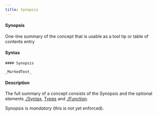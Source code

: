 ```yaml
---
title: Synopsis
---
```


#### Synopsis

One-line summary of the concept that is usable as a tool tip or table of contents entry

#### Syntax

```
#### Synopsis

_MarkedText_
```

#### Description

The full summary of a concept consists of the Synopsis and the optional elements
[./Syntax](../../../Tutor/Concept/Syntax/index.md), [Types](../../../Tutor/Concept/Types/index.md) and [./Function](../../../Tutor/Concept/Function/index.md).

Synopsis is *mandatory* (this is not yet enforced).



